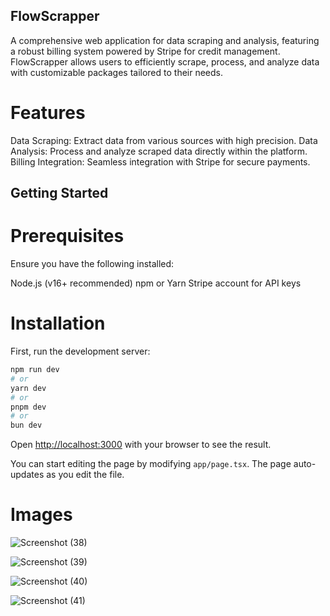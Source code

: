 
## FlowScrapper

A comprehensive web application for data scraping and analysis, featuring a robust billing system powered by Stripe for credit management. FlowScrapper allows users to efficiently scrape, process, and analyze data with customizable packages tailored to their needs.

# Features

Data Scraping: Extract data from various sources with high precision.
Data Analysis: Process and analyze scraped data directly within the platform.
Billing Integration: Seamless integration with Stripe for secure payments.

## Getting Started

# Prerequisites
Ensure you have the following installed:

Node.js (v16+ recommended)
npm or Yarn
Stripe account for API keys

# Installation

First, run the development server:

```bash
npm run dev
# or
yarn dev
# or
pnpm dev
# or
bun dev
```

Open [http://localhost:3000](http://localhost:3000) with your browser to see the result.

You can start editing the page by modifying `app/page.tsx`. The page auto-updates as you edit the file.


# Images

![Screenshot (38)](https://github.com/user-attachments/assets/e492a172-6b8c-4797-966a-111a947e901d)

![Screenshot (39)](https://github.com/user-attachments/assets/c5df81eb-fc23-4874-902c-d3fd56e86edf)

![Screenshot (40)](https://github.com/user-attachments/assets/d5d8708b-5a1b-46fa-8d70-3ecaeb7df056)

![Screenshot (41)](https://github.com/user-attachments/assets/7455e4bf-7869-4458-a21b-0bd7c81c09fc)
